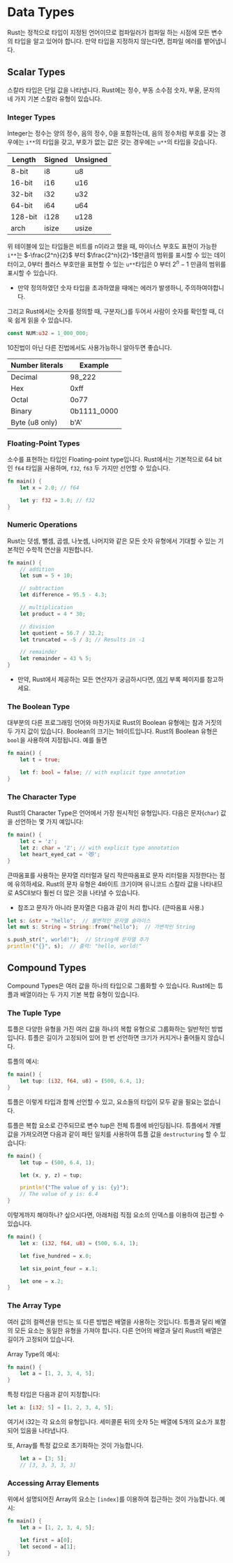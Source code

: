 # Data Types

Rust는 정적으로 타입이 지정된 언어이므로 컴파일러가 컴파일 하는 시점에 모든 변수의 타입을 알고 있어야 합니다. 만약 타입을 지정하지 않는다면, 컴파일 에러를 뱉어냅니다.

## Scalar Types
스칼라 타입은 단일 값을 나타냅니다. Rust에는 정수, 부동 소수점 숫자, 부울, 문자의 네 가지 기본 스칼라 유형이 있습니다.

### Integer Types
Integer는 정수는 양의 정수, 음의 정수, 0을 포함하는데, 음의 정수처럼 부호를 갖는 경우에는 `i**`의 타입을 갖고, 부호가 없는 값은 갖는 경우에는 `u**`의 타입을 갖습니다.

| Length | Signed | Unsigned |
| --- | --- | --- |
| 8-bit | i8 | u8 |
| 16-bit | i16 | u16 |
| 32-bit | i32 | u32 |
| 64-bit | i64 | u64 |
| 128-bit | i128 | u128 |
| arch | isize | usize |

위 테이블에 있는 타입들은 비트를 n이라고 했을 때, 마이너스 부호도 표현이 가능한 `i**`는 $-\frac{2^n}{2}$ 부터 $\frac{2^n}{2}-1$만큼의 범위를 표시할 수 있는 데이터이고, 0부터 플러스 부호만을 표현할 수 있는 `u**`타입은 0 부터 $2^n-1$ 만큼의 범위를 표시할 수 있습니다.

* 만약 정의하였던 숫자 타입을 초과하였을 때에는 에러가 발생하니, 주의하여야합니다.

그리고 Rust에서는 숫자를 정의할 때, 구분자(_)를 두어서 사람이 숫자를 확인할 때, 더욱 쉽게 읽을 수 있습니다.

```rust
const NUM:u32 = 1_000_000;
```

10진법이 아닌 다른 진법에서도 사용가능하니 알아두면 좋습니다.

| Number literals | Example |
| --- | --- |
| Decimal | 98_222 |
| Hex | 0xff |
| Octal | 0o77 |
| Binary | 0b1111_0000 |
| Byte (u8 only) | b'A' |

### Floating-Point Types
소수를 표현하는 타입인 Floating-point type입니다. Rust에서는 기본적으로 64 bit인 `f64` 타입을 사용하며, `f32`, `f63` 두 가지만 선언할 수 있습니다.
```rust
fn main() {
    let x = 2.0; // f64

    let y: f32 = 3.0; // f32
}
```

### Numeric Operations
Rust는 덧셈, 뺄셈, 곱셈, 나눗셈, 나머지와 같은 모든 숫자 유형에서 기대할 수 있는 기본적인 수학적 연산을 지원합니다.
```rust
fn main() {
    // addition
    let sum = 5 + 10;

    // subtraction
    let difference = 95.5 - 4.3;

    // multiplication
    let product = 4 * 30;

    // division
    let quotient = 56.7 / 32.2;
    let truncated = -5 / 3; // Results in -1

    // remainder
    let remainder = 43 % 5;
}
```
- 만약, Rust에서 제공하는 모든 연산자가 궁금하시다면, [여기](https://doc.rust-lang.org/book/appendix-02-operators.html) 부록 페이지를 참고하세요.

### The Boolean Type
대부분의 다른 프로그래밍 언어와 마찬가지로 Rust의 Boolean 유형에는 참과 거짓의 두 가지 값이 있습니다. Boolean의 크기는 1바이트입니다. Rust의 Boolean 유형은 `bool`을 사용하여 지정됩니다. 예를 들면
```rust
fn main() {
    let t = true;

    let f: bool = false; // with explicit type annotation
}
```

### The Character Type
Rust의 Character Type은 언어에서 가장 원시적인 유형입니다. 다음은 문자(`char`) 값을 선언하는 몇 가지 예입니다:
```rust
fn main() {
    let c = 'z';
    let z: char = 'ℤ'; // with explicit type annotation
    let heart_eyed_cat = '😻';
}
```
큰따옴표를 사용하는 문자열 리터럴과 달리 작은따옴표로 문자 리터럴을 지정한다는 점에 유의하세요. Rust의 문자 유형은 4바이트 크기이며 유니코드 스칼라 값을 나타내므로 ASCII보다 훨씬 더 많은 것을 나타낼 수 있습니다.

- 참조고 문자가 아니라 문자열은 다음과 같이 처리 합니다. (큰따옴표 사용.)
```rust
let s: &str = "hello";  // 불변적인 문자열 슬라이스
let mut s: String = String::from("hello");  // 가변적인 String

s.push_str(", world!");  // String에 문자열 추가
println!("{}", s);  // 출력: "hello, world!"

```

## Compound Types
Compound Types은 여러 값을 하나의 타입으로 그룹화할 수 있습니다. Rust에는 튜플과 배열이라는 두 가지 기본 복합 유형이 있습니다.

### The Tuple Type
튜플은 다양한 유형을 가진 여러 값을 하나의 복합 유형으로 그룹화하는 일반적인 방법입니다. 튜플은 길이가 고정되어 있어 한 번 선언하면 크기가 커지거나 줄어들지 않습니다.

튜플의 예시:
```rust
fn main() {
    let tup: (i32, f64, u8) = (500, 6.4, 1);
}
```
튜플은 이렇게 타입과 함께 선언할 수 있고, 요소들의 타입이 모두 같을 필요는 없습니다.

튜플은 복합 요소로 간주되므로 변수 tup은 전체 튜플에 바인딩됩니다. 튜플에서 개별 값을 가져오려면 다음과 같이 패턴 일치를 사용하여 튜플 값을 `destructuring` 할 수 있습니다:
```rust
fn main() {
    let tup = (500, 6.4, 1);

    let (x, y, z) = tup;

    println!("The value of y is: {y}");
    // The value of y is: 6.4
}
```
이렇게까지 해야하나? 싶으시다면, 아래처럼 직점 요소의 인덱스를 이용하여 접근할 수 있습니다.
```rust
fn main() {
    let x: (i32, f64, u8) = (500, 6.4, 1);

    let five_hundred = x.0;

    let six_point_four = x.1;

    let one = x.2;
}
```
### The Array Type
여러 값의 컬렉션을 만드는 또 다른 방법은 배열을 사용하는 것입니다. 튜플과 달리 배열의 모든 요소는 동일한 유형을 가져야 합니다. 다른 언어의 배열과 달리 Rust의 배열은 길이가 고정되어 있습니다.

Array Type의 예시:
```rust
fn main() {
    let a = [1, 2, 3, 4, 5];
}
```

특정 타입은 다음과 같이 지정합니다:
```rust
let a: [i32; 5] = [1, 2, 3, 4, 5];
```
여기서 i32는 각 요소의 유형입니다. 세미콜론 뒤의 숫자 5는 배열에 5개의 요소가 포함되어 있음을 나타냅니다.

또, Array를 특정 값으로 초기화하는 것이 가능합니다.
```rust
    let a = [3; 5];
    // [3, 3, 3, 3, 3]
```

### Accessing Array Elements
위에서 설명되어진 Array의 요소는 `[index]`를 이용하여 접근하는 것이 가능합니다. 예시:
```rust
fn main() {
    let a = [1, 2, 3, 4, 5];

    let first = a[0];
    let second = a[1];
}
```
